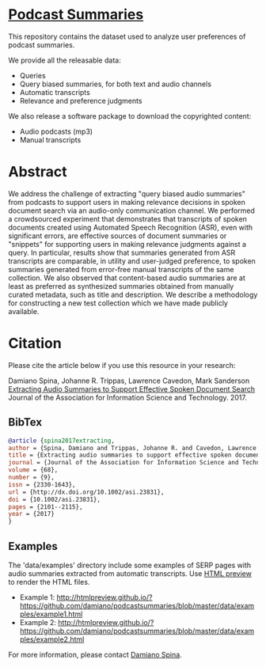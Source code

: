 # [Podcast Summaries](http://damiano.github.io/podcastsummaries/)

This repository contains the dataset used to analyze user preferences of podcast summaries.


We provide all the releasable data:
 * Queries
 * Query biased summaries, for both text and audio channels
 * Automatic transcripts
 * Relevance and preference judgments

We also release a software package to download the copyrighted content:
* Audio podcasts (mp3)
* Manual transcripts

# Abstract

We address the challenge of extracting "query biased audio
summaries" from podcasts to support users in making relevance
decisions in spoken document search via an audio-only communication
channel.  We performed a crowdsourced experiment that demonstrates
that transcripts of spoken documents created using Automated Speech
Recognition (ASR), even with significant errors, are effective sources
of document summaries or "snippets" for supporting users in making
relevance judgments against a query. In particular, results show that
summaries generated from ASR transcripts are comparable, in utility
and user-judged preference, to spoken summaries generated from
error-free manual transcripts of the same collection. We also observed
that content-based audio summaries are at least as preferred as
synthesized summaries obtained from manually curated metadata, such as
title and description. 
We describe a methodology for constructing a
new test collection which we have made publicly available.

# Citation

Please cite the article below if you use this resource in your research:

Damiano Spina, Johanne R. Trippas, Lawrence Cavedon, Mark Sanderson
[Extracting Audio Summaries to Support Effective Spoken Document Search](http://www.damianospina.com/wp-content/uploads/2016/10/summaries-noisytranscripts-JASIST2016-preprint.pdf)
Journal of the Association for Information Science and Technology. 2017.

## BibTex
```bibtex
@article {spina2017extracting,
author = {Spina, Damiano and Trippas, Johanne R. and Cavedon, Lawrence and Sanderson, Mark},
title = {Extracting audio summaries to support effective spoken document search},
journal = {Journal of the Association for Information Science and Technology},
volume = {68},
number = {9},
issn = {2330-1643},
url = {http://dx.doi.org/10.1002/asi.23831},
doi = {10.1002/asi.23831},
pages = {2101--2115},
year = {2017}
}

```
<!---
The repository is organized as follows:
```
.
+-- data
|   +-- documents
|   |      +-- audio-podcasts               
|   |      +-- manual-transcripts
|   |      +-- automatic-transcripts.tar.gz
|   |      +-- documents_urls.tsv
|   +-- examples
|   +-- judgments
|   |      +--preference-task
|   |      +--relevance-task
|   +-- summaries
|   |      +--audio
|   |      +--text
|   +-- queries.tsv
+-- java
|   +-- podcastsummaries-manualtranscripts
+-- scripts
|   +-- download-audio-podcasts.sh
|   +-- extract-manual-transcripts.sh
```

## Documents
### Audio Podcasts
### Manual Transcripts
### Automatic Transcripts

## Queries

## Judgments
### Relevance Task
### Preference Task

## Summaries
### Text Summaries
### Audio Summaries
-->

## Examples
The 'data/examples' directory include some examples of SERP pages with audio summaries extracted from automatic transcripts. Use [HTML preview]("http://htmlpreview.github.io/") to render the HTML files.

- Example 1: http://htmlpreview.github.io/?https://github.com/damiano/podcastsummaries/blob/master/data/examples/example1.html
- Example 2: http://htmlpreview.github.io/?https://github.com/damiano/podcastsummaries/blob/master/data/examples/example2.html



For more information, please contact [Damiano Spina](http://www.damianospina.com/#contact).
